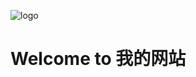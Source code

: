 ![logo](https://user-images.githubusercontent.com/101969974/159165605-b36f1bc1-4bdd-4afa-a271-7bc0cca27f42.png)
 # Welcome to 我的网站

